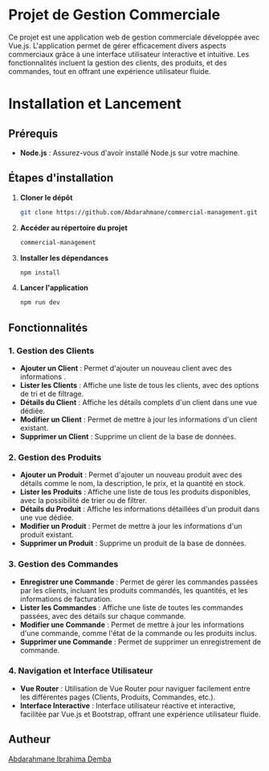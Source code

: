 # Projet de Gestion Commerciale

Ce projet est une application web de gestion commerciale développée avec Vue.js. L'application permet de gérer efficacement divers aspects commerciaux grâce à une interface utilisateur interactive et intuitive. Les fonctionnalités incluent la gestion des clients, des produits, et des commandes, tout en offrant une expérience utilisateur fluide.

# Installation et Lancement

## Prérequis
- **Node.js** : Assurez-vous d'avoir installé Node.js sur votre machine.

## Étapes d'installation

1. **Cloner le dépôt**
   ```bash
   git clone https://github.com/Abdarahmane/commercial-management.git
   ```

2. **Accéder au répertoire du projet**
   ```bash
   commercial-management
   ```

3. **Installer les dépendances**
   ```bash
   npm install
   ```

4. **Lancer l'application**
   ```bash
   npm run dev
   ```


## Fonctionnalités

### 1. Gestion des Clients

- **Ajouter un Client** : Permet d'ajouter un nouveau client avec des informations .
- **Lister les Clients** : Affiche une liste de tous les clients, avec des options de tri et de filtrage.
- **Détails du Client** : Affiche les détails complets d'un client dans une vue dédiée.
- **Modifier un Client** : Permet de mettre à jour les informations d'un client existant.
- **Supprimer un Client** : Supprime un client de la base de données.

### 2. Gestion des Produits

- **Ajouter un Produit** : Permet d'ajouter un nouveau produit avec des détails comme le nom, la description, le prix, et la quantité en stock.
- **Lister les Produits** : Affiche une liste de tous les produits disponibles, avec la possibilité de trier ou de filtrer.
- **Détails du Produit** : Affiche les informations détaillées d'un produit dans une vue dédiée.
- **Modifier un Produit** : Permet de mettre à jour les informations d'un produit existant.
- **Supprimer un Produit** : Supprime un produit de la base de données.

### 3. Gestion des Commandes

- **Enregistrer une Commande** : Permet de gérer les commandes passées par les clients, incluant les produits commandés, les quantités, et les informations de facturation.
- **Lister les Commandes** : Affiche une liste de toutes les commandes passées, avec des détails sur chaque commande.
- **Modifier une Commande** : Permet de mettre à jour les informations d'une commande, comme l'état de la commande ou les produits inclus.
- **Supprimer une Commande** : Permet de supprimer un enregistrement de commande.

### 4. Navigation et Interface Utilisateur

- **Vue Router** : Utilisation de Vue Router pour naviguer facilement entre les différentes pages (Clients, Produits, Commandes, etc.).
- **Interface Interactive** : Interface utilisateur réactive et interactive, facilitée par Vue.js et Bootstrap, offrant une expérience utilisateur fluide.


## Autheur
[Abdarahmane Ibrahima Demba](https://github.com/Abdarahmane)
   

